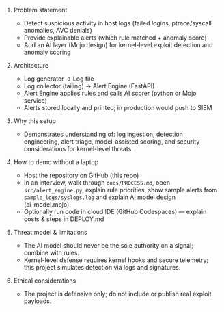 1) Problem statement
   - Detect suspicious activity in host logs (failed logins, ptrace/syscall anomalies, AVC denials)
   - Provide explainable alerts (which rule matched + anomaly score)
   - Add an AI layer (Mojo design) for kernel-level exploit detection and anomaly scoring

2) Architecture
   - Log generator -> Log file
   - Log collector (tailing) -> Alert Engine (FastAPI)
   - Alert Engine applies rules and calls AI scorer (python or Mojo service)
   - Alerts stored locally and printed; in production would push to SIEM

3) Why this setup
   - Demonstrates understanding of: log ingestion, detection engineering, alert triage,
     model-assisted scoring, and security considerations for kernel-level threats.

4) How to demo without a laptop
   - Host the repository on GitHub (this repo)
   - In an interview, walk through `docs/PROCESS.md`, open `src/alert_engine.py`, explain
     rule priorities, show sample alerts from `sample_logs/syslogs.log` and explain AI
     model design (ai_model.mojo).
   - Optionally run code in cloud IDE (GitHub Codespaces) — explain costs & steps in DEPLOY.md

5) Threat model & limitations
   - The AI model should never be the sole authority on a signal; combine with rules.
   - Kernel-level defense requires kernel hooks and secure telemetry; this project
     simulates detection via logs and signatures.

6) Ethical considerations
   - The project is defensive only; do not include or publish real exploit payloads.
